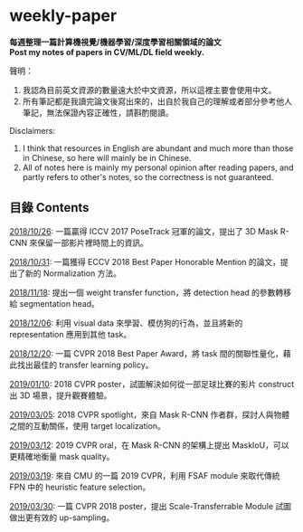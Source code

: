 # weekly-paper #
**每週整理一篇計算機視覺/機器學習/深度學習相關領域的論文**  
**Post my notes of papers in CV/ML/DL field weekly.**  

聲明：  
1) 我認為目前英文資源的數量遠大於中文資源，所以這裡主要會使用中文。  
2) 所有筆記都是我讀完論文後寫出來的，出自於我自己的理解或者部分參考他人筆記，無法保證內容正確性，請斟酌閱讀。  


Disclaimers:  
1) I think that resources in English are abundant and much more than those in Chinese, so here will mainly be in Chinese.  
2) All of notes here is mainly my personal opinion after reading papers, and partly refers to other's notes, so the correctness is not guaranteed.  

## 目錄 Contents  

[2018/10/26](2018/October/26.md): 一篇贏得 ICCV 2017 PoseTrack 冠軍的論文，提出了 3D Mask R-CNN 來保留一部影片裡時間上的資訊。  

[2018/10/31](2018/October/31.md): 一篇獲得 ECCV 2018 Best Paper Honorable Mention 的論文，提出了新的 Normalization 方法。

[2018/11/18](2018/November/18.md): 提出一個 weight transfer function，將 detection head 的參數轉移給 segmentation head。

[2018/12/06](2018/December/6.md): 利用 visual data 來學習、模仿狗的行為，並且將新的 representation 應用到其他 task。

[2018/12/20](2018/December/20.md): 一篇 CVPR 2018 Best Paper Award，將 task 間的關聯性量化，藉此找出最佳的 transfer learning policy。

[2019/01/10](2019/January/10.md): 2018 CVPR poster，試圖解決如何從一部足球比賽的影片 construct 出 3D 場景，提升觀賽體驗。

[2019/03/05](2019/March/5.md): 2018 CVPR spotlight，來自 Mask R-CNN 作者群，探討人與物體之間的互動關係，使用 target localization。

[2019/03/12](2019/March/12.md): 2019 CVPR oral，在 Mask R-CNN 的架構上提出 MaskIoU，可以更精確地衡量 mask quality。

[2019/03/19](2019/March/19.md): 來自 CMU 的一篇 2019 CVPR，利用 FSAF module 來取代傳統 FPN 中的 heuristic feature selection。

[2019/03/30](2019/March/30.md): 一篇 CVPR 2018 poster，提出 Scale-Transferrable Module 試圖做出更有效的 up-sampling。
